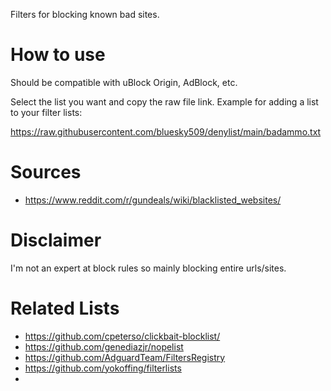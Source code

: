 Filters for blocking known bad sites.

# How to use

Should be compatible with uBlock Origin, AdBlock, etc.

Select the list you want and copy the raw file link. Example for adding a list to your filter lists:

https://raw.githubusercontent.com/bluesky509/denylist/main/badammo.txt

# Sources
- https://www.reddit.com/r/gundeals/wiki/blacklisted_websites/

# Disclaimer

I'm not an expert at block rules so mainly blocking entire urls/sites.

# Related Lists

- https://github.com/cpeterso/clickbait-blocklist/
- https://github.com/genediazjr/nopelist
- https://github.com/AdguardTeam/FiltersRegistry
- https://github.com/yokoffing/filterlists
- 
